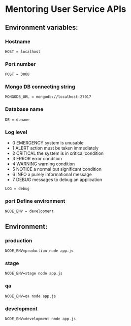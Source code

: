 # Mentoring User Service APIs

## Environment variables:

### Hostname

```
HOST = localhost
```

### Port number

```
POST = 3000
```

### Mongo DB connecting string

```
MONGODB_URL = mongodb://localhost:27017
```

### Database name

```
DB = dbname
```

### Log level

-   0 EMERGENCY system is unusable
-   1 ALERT action must be taken immediately
-   2 CRITICAL the system is in critical condition
-   3 ERROR error condition
-   4 WARNING warning condition
-   5 NOTICE a normal but significant condition
-   6 INFO a purely informational message
-   7 DEBUG messages to debug an application

```
LOG = debug
```

### port Define environment

```
NODE_ENV = development
```

## Environment:

### production

```
NODE_ENV=production node app.js
```

### stage

```
NODE_ENV=stage node app.js
```

### qa

```
NODE_ENV=qa node app.js
```

### development

```
NODE_ENV=development node app.js
```

